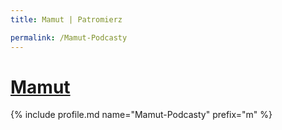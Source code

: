 ```yaml
---
title: Mamut | Patromierz

permalink: /Mamut-Podcasty
---
```


# [Mamut](https://patronite.pl/Mamut-Podcasty)

{% include profile.md name="Mamut-Podcasty" prefix="m" %}
